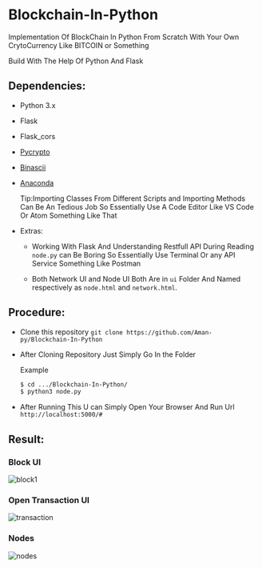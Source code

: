 # Blockchain-In-Python

Implementation Of BlockChain In Python From Scratch With Your Own CrytoCurrency Like BITCOIN or Something

Build With The Help Of Python And Flask

## Dependencies:

- Python 3.x
- Flask
- Flask_cors
- [Pycrypto](https://pypi.org/project/pycrypto/)
- [Binascii](http://flask.pocoo.org/)
- [Anaconda](https://docs.anaconda.com/anaconda/)

   Tip:Importing Classes From Different Scripts and Importing Methods Can Be An Tedious Job So Essentially Use A Code Editor Like VS Code Or Atom Something Like That

- Extras:
	
	- Working With Flask And Understanding Restfull API During Reading `node.py` can Be  Boring So Essentially Use Terminal Or any API Service Something Like Postman
	
	- Both Network UI and Node UI Both Are in `ui` Folder And Named respectively as `node.html` and `network.html`.


## Procedure:

- Clone this repository `git clone https://github.com/Aman-py/Blockchain-In-Python`
- After Cloning Repository Just Simply Go In the Folder

    Example
    ```bash
    $ cd .../Blockchain-In-Python/ 
    $ python3 node.py 
    ```
- After Running This U can Simply Open Your Browser And Run Url `http://localhost:5000/#`

## Result:


### Block UI


![block1](https://user-images.githubusercontent.com/29687692/45088910-1a215380-b128-11e8-9adb-28001058a2ce.png)

### Open Transaction UI


![transaction](https://user-images.githubusercontent.com/29687692/45090582-5e632280-b12d-11e8-81f8-431959939033.png)

### Nodes


![nodes](https://user-images.githubusercontent.com/29687692/45089224-1f32d280-b129-11e8-99be-bb97e026a25e.png)

